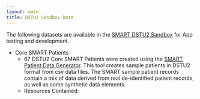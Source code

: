 ```yaml
---
layout: main
title: DSTU2 Sandbox Data
---
```


The following datasets are available in the [SMART DSTU2 Sandbox](https://sandbox.smarthealthit.org) for App testing and development.
 
* Core SMART Patients 
  * 67 DSTU2 Core SMART Patients were created using the [SMART Patient Data Generator](https://github.com/smart-on-fhir/sample-patients). This tool creates sample patients in DSTU2 format from csv data files. The SMART sample patient records contain a mix of data derived from real de-identified patient records, as well as some synthetic data elements. 
  * Resources Contained:  

